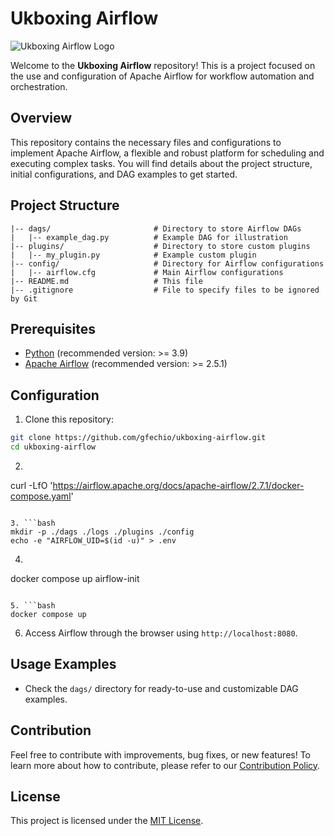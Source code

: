 # Ukboxing Airflow

![Ukboxing Airflow Logo](link_to_your_logo.png)

Welcome to the **Ukboxing Airflow** repository! This is a project focused on the use and configuration of Apache Airflow for workflow automation and orchestration.

## Overview

This repository contains the necessary files and configurations to implement Apache Airflow, a flexible and robust platform for scheduling and executing complex tasks. You will find details about the project structure, initial configurations, and DAG examples to get started.

## Project Structure

```
|-- dags/                       # Directory to store Airflow DAGs
|   |-- example_dag.py          # Example DAG for illustration
|-- plugins/                    # Directory to store custom plugins
|   |-- my_plugin.py            # Example custom plugin
|-- config/                     # Directory for Airflow configurations
|   |-- airflow.cfg             # Main Airflow configurations
|-- README.md                   # This file
|-- .gitignore                  # File to specify files to be ignored by Git
```

## Prerequisites

- [Python](https://www.python.org/) (recommended version: >= 3.9)
- [Apache Airflow](https://airflow.apache.org/) (recommended version: >= 2.5.1)

## Configuration

1. Clone this repository:

```bash
git clone https://github.com/gfechio/ukboxing-airflow.git
cd ukboxing-airflow
```

2. ```bash
curl -LfO 'https://airflow.apache.org/docs/apache-airflow/2.7.1/docker-compose.yaml'
```

3. ```bash
mkdir -p ./dags ./logs ./plugins ./config
echo -e "AIRFLOW_UID=$(id -u)" > .env
```

4. ```bash
docker compose up airflow-init
```

5. ```bash
docker compose up
```

6. Access Airflow through the browser using `http://localhost:8080`.

## Usage Examples

- Check the `dags/` directory for ready-to-use and customizable DAG examples.

## Contribution

Feel free to contribute with improvements, bug fixes, or new features! To learn more about how to contribute, please refer to our [Contribution Policy](CONTRIBUTING.md).

## License

This project is licensed under the [MIT License](LICENSE).
